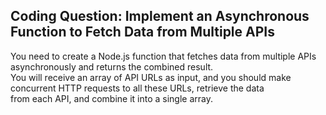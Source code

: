 ## Coding Question: Implement an Asynchronous Function to Fetch Data from Multiple APIs

You need to create a Node.js function that fetches data from multiple APIs asynchronously and returns the combined result.   
You will receive an array of API URLs as input, and you should make concurrent HTTP requests to all these URLs, retrieve the data   
from each API, and combine it into a single array.  
